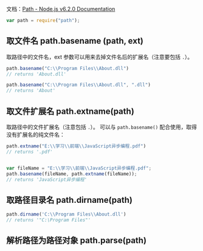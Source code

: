 文档：[Path - Node.js v6.2.0 Documentation](https://nodejs.org/api/path.html)

```javascript
var path = require("path");
```

## 取文件名 path.basename (path, ext)

取路径中的文件名，ext 参数可以用来去掉文件名后的扩展名（注意要包括 `.`）。

```javascript
path.basename("C:\\Program Files\\About.dll")
// returns 'About.dll'

path.basename("C:\\Program Files\\About.dll", ".dll")
// returns 'About'
```

## 取文件扩展名 path.extname(path)
取路径中的文件扩展名（注意包括 `.`）。
可以与 `path.basename()` 配合使用，取得没有扩展名的纯文件名：

```js
path.extname("E:\\学习\\前端\\JavaScript异步编程.pdf")
// returns '.pdf'


var fileName = "E:\\学习\\前端\\JavaScript异步编程.pdf";
path.basename(fileName, path.extname(fileName));
// returns 'JavaScript异步编程'

```

## 取路径目录名 path.dirname(path)

```js
path.dirname('C:\\Program Files\\About.dll')
// returns '"C:\Program Files"'
```


## 解析路径为路径对象 path.parse(path)
